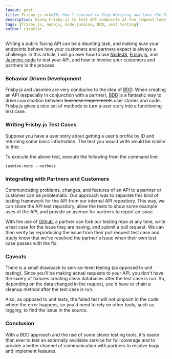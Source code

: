 ```yaml
---
layout: post
title: Frisby.js or&#58; How I Learned to Stop Worrying and Love the Service Test
description: Using Frisby.js to test API endpoints at the request level.
tags: [frisby.js, nodejs, node-jasmine, BDD, unit testing]
author: cjsaylor
---
```


Writing a public facing API can be a daunting task, and making sure your endpoints behave how your customers and partners expect is always a challenge.  In this article, I will go over how to use [NodeJS](http://nodejs.org/), [Frisby.js](http://frisbyjs.com/), and [Jasmine-node](https://github.com/mhevery/jasmine-node/) to test your API, and how to involve your customers and partners in the process.

### Behavior Driven Development

Frisby.js and Jasmine are very conducive to the idea of <abbr title="Behavior Driven Development">BDD</abbr>.  When creating an API (especially in conjunction with a partner), <abbr title="Behavior Driven Development">BDD</abbr> is a fantastic way to drive coordination between <del>business requirements</del> user stories and code.  Frisby.js gives a nice set of methods to turn a user story into a functioning test case.

### Writing Frisby.js Test Cases

Suppose you have a user story about getting a user's profile by ID and returning some basic information.  The test you would write would be similar to this:

<script src="https://gist.github.com/297ca7d642b380867188.js"> </script>

To execute the above test, execute the following from the command line:

`jasmine-node --verbose`

### Integrating with Partners and Customers

Communicating problems, changes, and features of an API to a partner or customer can be problematic.  Our approach was to separate this kind of testing framework for the API from our internal API repository.  This way, we can share the API test repository, allow the tests to show some example uses of the API, and provide an avenue for partners to report an issue.

With the use of [Github](https://github.com), a partner can fork our testing repo at any time, write a test case for the issue they are having, and submit a pull request.  We can then verify by reproducing the issue from their pull request test case and truely know that we've resolved the partner's issue when their own test case passes with the fix.

### Caveats

There is a small drawback to service-level testing (as opposed to unit testing).  Since you'll be making actual requests to your API, you don't have the luxery of fixtures creating clean databases after the test case is run.  So, depending on the data changed in the request, you'd have to chain a cleanup method after the test case is run.

Also, as opposed to unit tests, the failed test will not pinpoint in the code where the error happens, so you'd need to rely on other tools, such as logging, to find the issue in the source.

### Conclusion

With a BDD approach and the use of some clever testing tools, it's easier than ever to test an externally available service for full coverage and to provide a better channel of communication with partners to resolve bugs and implement features.